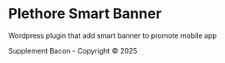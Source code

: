 # Plethore Smart Banner

Wordpress plugin that add smart banner to promote mobile app

Supplement Bacon - Copyright © 2025
